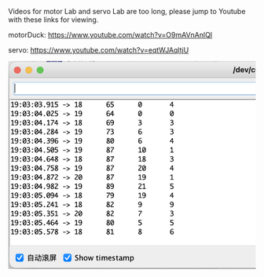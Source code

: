 Videos for motor Lab and servo Lab are too long, please jump to Youtube with these links for viewing.


motorDuck:
https://www.youtube.com/watch?v=O9mAVnAnlQI

servo:
https://www.youtube.com/watch?v=eqtWJAqltjU

![](screen-shot-touched.png)
